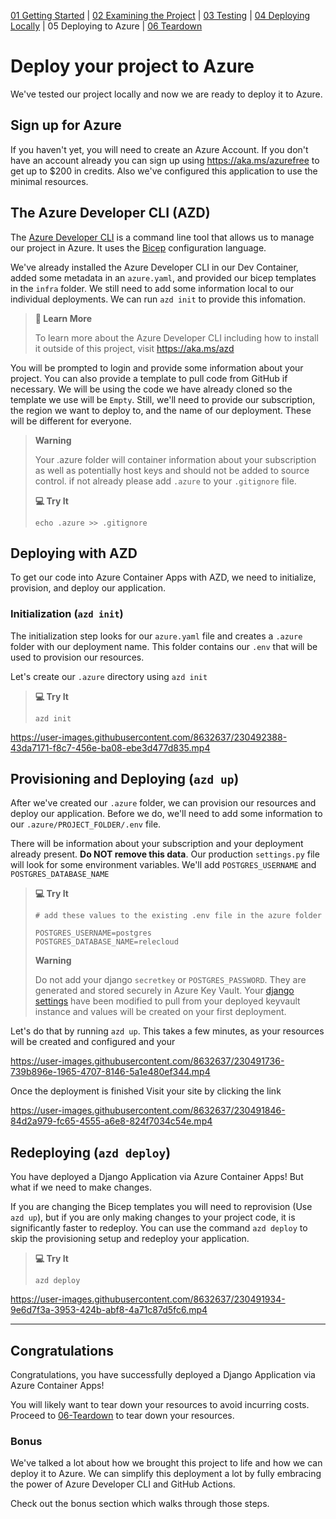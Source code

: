 [01 Getting Started](./README.md) | [02 Examining the Project](./02-examining-project.md) | [03 Testing](./03-testing.md) | [04 Deploying Locally](./04-deploying-locally.md) | 05 Deploying to Azure | [06 Teardown](./06-teardown.md)

# Deploy your project to Azure

We've tested our project locally and now we are ready to deploy it to Azure.

## Sign up for Azure

If you haven't yet, you will need to create an Azure Account. If you don't have an account already you can sign up using <https://aka.ms/azurefree> to get up to $200 in credits. Also we've configured this application to use the minimal resources.

## The Azure Developer CLI (AZD)

The [Azure Developer CLI](https://aka.ms/azd) is a command line tool that allows us to manage our project in Azure. It uses the [Bicep](https://aka.ms/bicep) configuration language.

We've already installed the Azure Developer CLI in our Dev Container, added some metadata in an `azure.yaml`, and provided our bicep templates in the `infra` folder. We still need to add some information local to our individual deployments. We can run `azd init` to provide this infomation.

> **:book: Learn More**
> 
> To learn more about the Azure Developer CLI including how to install it outside of this project, visit <https://aka.ms/azd>

You will be prompted to login and provide some information about your project. You can also provide a template to pull code from GitHub if necessary. We will be using the code we have already cloned so the template we use will be `Empty`. Still, we'll need to provide our subscription, the region we want to deploy to, and the name of our deployment. These will be different for everyone.

> **Warning**
>
>Your .azure folder will container information about your subscription as well as potentially host keys and should not be added to source control.
> if not already please add `.azure` to your `.gitignore` file.
>
> **:computer: Try It**
> ```shell
> echo .azure >> .gitignore
> ```

## Deploying with AZD

To get our code into Azure Container Apps with AZD, we need to initialize, provision, and deploy our application.

### Initialization (`azd init`)

The initialization step looks for our `azure.yaml` file and creates a `.azure` folder with our deployment name. This folder contains our `.env` that will be used to provision our resources.

Let's create our `.azure` directory using `azd init`

> **:computer: Try It**
>
> ```shell
> azd init
> ```

https://user-images.githubusercontent.com/8632637/230492388-43da7171-f8c7-456e-ba08-ebe3d477d835.mp4

## Provisioning and Deploying (`azd up`)

After we've created our `.azure` folder, we can provision our resources and deploy our application. Before we do, we'll need to add some information to our `.azure/PROJECT_FOLDER/.env` file.

There will be information about your subscription and your deployment already present. **Do NOT remove this data**. Our production `settings.py` file will look for some environment variables. We'll add `POSTGRES_USERNAME` and `POSTGRES_DATABASE_NAME`

> **:computer: Try It**
>
> ```shell
> # add these values to the existing .env file in the azure folder
> 
> POSTGRES_USERNAME=postgres
> POSTGRES_DATABASE_NAME=relecloud
>```
>
> **Warning**
> 
> Do not add your django `secretkey` or `POSTGRES_PASSWORD`. They are generated and stored securely in Azure Key Vault. Your [django settings](../demo-code/project/settings.py) have been modified to pull from your deployed keyvault instance and values will be created on your first deployment.

Let's do that by running `azd up`. This takes a few minutes, as your resources will be created and configured and your

https://user-images.githubusercontent.com/8632637/230491736-739b896e-1965-4707-8146-5a1e480ef344.mp4

Once the deployment is finished Visit your site by clicking the link

https://user-images.githubusercontent.com/8632637/230491846-84d2a979-fc65-4555-a6e8-824f7034c54e.mp4

## Redeploying (`azd deploy`)

You have deployed a Django Application via Azure Container Apps! But what if we need to make changes.

If you are changing the Bicep templates you will need to reprovision (Use `azd up`), but if you are only making changes to your project code, it is significantly faster to redeploy. You can use the command `azd deploy` to skip the provisioning setup and redeploy your application.

> **:computer: Try It**
>
> ```shell
> azd deploy
> ```

https://user-images.githubusercontent.com/8632637/230491934-9e6d7f3a-3953-424b-abf8-4a71c87d5fc6.mp4

---

## Congratulations

Congratulations, you have successfully deployed a Django Application via Azure Container Apps!

You will likely want to tear down your resources to avoid incurring costs. Proceed to [06-Teardown](./06-teardown.md) to tear down your resources.

### Bonus

We've talked a lot about how we brought this project to life and how we can deploy it to Azure. We can simplify this deployment a lot by fully embracing the power of Azure Developer CLI and GitHub Actions.

Check out the bonus section which walks through those steps.
